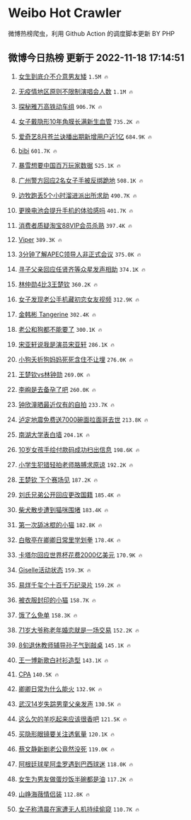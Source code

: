 # Weibo Hot Crawler 



微博热榜爬虫，利用 Github Action 的调度脚本更新 BY PHP 


## 微博今日热榜 更新于 2022-11-18 17:14:51 
1. [女生到底介不介意男友矮](https://s.weibo.com/weibo?q=%23%E5%A5%B3%E7%94%9F%E5%88%B0%E5%BA%95%E4%BB%8B%E4%B8%8D%E4%BB%8B%E6%84%8F%E7%94%B7%E5%8F%8B%E7%9F%AE%23&t=31&band_rank=1&Refer=top) `1.5M 🔥` 

1. [无疫情地区原则不限制演唱会人数](https://s.weibo.com/weibo?q=%23%E6%97%A0%E7%96%AB%E6%83%85%E5%9C%B0%E5%8C%BA%E5%8E%9F%E5%88%99%E4%B8%8D%E9%99%90%E5%88%B6%E6%BC%94%E5%94%B1%E4%BC%9A%E4%BA%BA%E6%95%B0%23&t=31&band_rank=2&Refer=top) `1.1M 🔥` 

1. [探秘雅万高铁动车组](https://s.weibo.com/weibo?q=%23%E6%8E%A2%E7%A7%98%E9%9B%85%E4%B8%87%E9%AB%98%E9%93%81%E5%8A%A8%E8%BD%A6%E7%BB%84%23&t=31&band_rank=3&Refer=top) `906.7K 🔥` 

1. [女子戴隐形10年角膜长满新生血管](https://s.weibo.com/weibo?q=%23%E5%A5%B3%E5%AD%90%E6%88%B4%E9%9A%90%E5%BD%A210%E5%B9%B4%E8%A7%92%E8%86%9C%E9%95%BF%E6%BB%A1%E6%96%B0%E7%94%9F%E8%A1%80%E7%AE%A1%23&t=31&band_rank=4&Refer=top) `735.2K 🔥` 

1. [爱奇艺8月苍兰诀播出期新增用户近1亿](https://s.weibo.com/weibo?q=%23%E7%88%B1%E5%A5%87%E8%89%BA8%E6%9C%88%E8%8B%8D%E5%85%B0%E8%AF%80%E6%92%AD%E5%87%BA%E6%9C%9F%E6%96%B0%E5%A2%9E%E7%94%A8%E6%88%B7%E8%BF%911%E4%BA%BF%23&t=31&band_rank=5&Refer=top) `684.9K 🔥` 

1. [bibi](https://s.weibo.com/weibo?q=bibi&t=31&band_rank=6&Refer=top) `601.7K 🔥` 

1. [暴雪想要中国百万玩家数据](https://s.weibo.com/weibo?q=%23%E6%9A%B4%E9%9B%AA%E6%83%B3%E8%A6%81%E4%B8%AD%E5%9B%BD%E7%99%BE%E4%B8%87%E7%8E%A9%E5%AE%B6%E6%95%B0%E6%8D%AE%23&t=31&band_rank=7&Refer=top) `525.1K 🔥` 

1. [广州警方回应2名女子手被反绑跪地](https://s.weibo.com/weibo?q=%23%E5%B9%BF%E5%B7%9E%E8%AD%A6%E6%96%B9%E5%9B%9E%E5%BA%942%E5%90%8D%E5%A5%B3%E5%AD%90%E6%89%8B%E8%A2%AB%E5%8F%8D%E7%BB%91%E8%B7%AA%E5%9C%B0%23&t=31&band_rank=8&Refer=top) `508.1K 🔥` 

1. [边牧跑丢5个小时溜进派出所求助](https://s.weibo.com/weibo?q=%23%E8%BE%B9%E7%89%A7%E8%B7%91%E4%B8%A25%E4%B8%AA%E5%B0%8F%E6%97%B6%E6%BA%9C%E8%BF%9B%E6%B4%BE%E5%87%BA%E6%89%80%E6%B1%82%E5%8A%A9%23&t=31&band_rank=9&Refer=top) `490.7K 🔥` 

1. [更换电池会提升手机的体验感吗](https://s.weibo.com/weibo?q=%23%E6%9B%B4%E6%8D%A2%E7%94%B5%E6%B1%A0%E4%BC%9A%E6%8F%90%E5%8D%87%E6%89%8B%E6%9C%BA%E7%9A%84%E4%BD%93%E9%AA%8C%E6%84%9F%E5%90%97%23&t=31&band_rank=10&Refer=top) `401.7K 🔥` 

1. [消费者质疑淘宝88VIP会员杀熟](https://s.weibo.com/weibo?q=%23%E6%B6%88%E8%B4%B9%E8%80%85%E8%B4%A8%E7%96%91%E6%B7%98%E5%AE%9D88VIP%E4%BC%9A%E5%91%98%E6%9D%80%E7%86%9F%23&t=31&band_rank=11&Refer=top) `397.4K 🔥` 

1. [Viper](https://s.weibo.com/weibo?q=Viper&t=31&band_rank=12&Refer=top) `389.3K 🔥` 

1. [3分钟了解APEC领导人非正式会议](https://s.weibo.com/weibo?q=%233%E5%88%86%E9%92%9F%E4%BA%86%E8%A7%A3APEC%E9%A2%86%E5%AF%BC%E4%BA%BA%E9%9D%9E%E6%AD%A3%E5%BC%8F%E4%BC%9A%E8%AE%AE%23&t=31&band_rank=13&Refer=top) `375.0K 🔥` 

1. [寻子父亲回应任贤齐等众星发声相助](https://s.weibo.com/weibo?q=%23%E5%AF%BB%E5%AD%90%E7%88%B6%E4%BA%B2%E5%9B%9E%E5%BA%94%E4%BB%BB%E8%B4%A4%E9%BD%90%E7%AD%89%E4%BC%97%E6%98%9F%E5%8F%91%E5%A3%B0%E7%9B%B8%E5%8A%A9%23&t=31&band_rank=14&Refer=top) `374.1K 🔥` 

1. [林仲勋4比3王楚钦](https://s.weibo.com/weibo?q=%23%E6%9E%97%E4%BB%B2%E5%8B%8B4%E6%AF%943%E7%8E%8B%E6%A5%9A%E9%92%A6%23&t=31&band_rank=15&Refer=top) `360.2K 🔥` 

1. [女子发现老公手机藏初恋女友视频](https://s.weibo.com/weibo?q=%23%E5%A5%B3%E5%AD%90%E5%8F%91%E7%8E%B0%E8%80%81%E5%85%AC%E6%89%8B%E6%9C%BA%E8%97%8F%E5%88%9D%E6%81%8B%E5%A5%B3%E5%8F%8B%E8%A7%86%E9%A2%91%23&t=31&band_rank=16&Refer=top) `312.9K 🔥` 

1. [金韩彬 Tangerine](https://s.weibo.com/weibo?q=%E9%87%91%E9%9F%A9%E5%BD%AC%20Tangerine&t=31&band_rank=17&Refer=top) `302.4K 🔥` 

1. [老公和狗都不能要了](https://s.weibo.com/weibo?q=%23%E8%80%81%E5%85%AC%E5%92%8C%E7%8B%97%E9%83%BD%E4%B8%8D%E8%83%BD%E8%A6%81%E4%BA%86%23&t=31&band_rank=18&Refer=top) `300.1K 🔥` 

1. [宋亚轩说我是演员宋亚轩](https://s.weibo.com/weibo?q=%23%E5%AE%8B%E4%BA%9A%E8%BD%A9%E8%AF%B4%E6%88%91%E6%98%AF%E6%BC%94%E5%91%98%E5%AE%8B%E4%BA%9A%E8%BD%A9%23&t=31&band_rank=19&Refer=top) `286.1K 🔥` 

1. [小狗夭折狗妈妈死死含住不让埋](https://s.weibo.com/weibo?q=%23%E5%B0%8F%E7%8B%97%E5%A4%AD%E6%8A%98%E7%8B%97%E5%A6%88%E5%A6%88%E6%AD%BB%E6%AD%BB%E5%90%AB%E4%BD%8F%E4%B8%8D%E8%AE%A9%E5%9F%8B%23&t=31&band_rank=20&Refer=top) `276.0K 🔥` 

1. [王楚钦vs林钟勋](https://s.weibo.com/weibo?q=%23%E7%8E%8B%E6%A5%9A%E9%92%A6vs%E6%9E%97%E9%92%9F%E5%8B%8B%23&t=31&band_rank=21&Refer=top) `269.0K 🔥` 

1. [李峋是去备孕了吧](https://s.weibo.com/weibo?q=%E6%9D%8E%E5%B3%8B%E6%98%AF%E5%8E%BB%E5%A4%87%E5%AD%95%E4%BA%86%E5%90%A7&t=31&band_rank=22&Refer=top) `260.0K 🔥` 

1. [钟欣潼晒最近仅有的自拍](https://s.weibo.com/weibo?q=%23%E9%92%9F%E6%AC%A3%E6%BD%BC%E6%99%92%E6%9C%80%E8%BF%91%E4%BB%85%E6%9C%89%E7%9A%84%E8%87%AA%E6%8B%8D%23&t=31&band_rank=23&Refer=top) `233.7K 🔥` 

1. [泸定地震免费送7000碗面拉面哥去世](https://s.weibo.com/weibo?q=%23%E6%B3%B8%E5%AE%9A%E5%9C%B0%E9%9C%87%E5%85%8D%E8%B4%B9%E9%80%817000%E7%A2%97%E9%9D%A2%E6%8B%89%E9%9D%A2%E5%93%A5%E5%8E%BB%E4%B8%96%23&t=31&band_rank=24&Refer=top) `213.8K 🔥` 

1. [南湖大学表白墙](https://s.weibo.com/weibo?q=%23%E5%8D%97%E6%B9%96%E5%A4%A7%E5%AD%A6%E8%A1%A8%E7%99%BD%E5%A2%99%23&t=31&band_rank=25&Refer=top) `204.1K 🔥` 

1. [10岁女孩手绘付款码成功扫出信息](https://s.weibo.com/weibo?q=%2310%E5%B2%81%E5%A5%B3%E5%AD%A9%E6%89%8B%E7%BB%98%E4%BB%98%E6%AC%BE%E7%A0%81%E6%88%90%E5%8A%9F%E6%89%AB%E5%87%BA%E4%BF%A1%E6%81%AF%23&t=31&band_rank=26&Refer=top) `198.6K 🔥` 

1. [小学生犯错轻拍老师胳膊求原谅](https://s.weibo.com/weibo?q=%23%E5%B0%8F%E5%AD%A6%E7%94%9F%E7%8A%AF%E9%94%99%E8%BD%BB%E6%8B%8D%E8%80%81%E5%B8%88%E8%83%B3%E8%86%8A%E6%B1%82%E5%8E%9F%E8%B0%85%23&t=31&band_rank=27&Refer=top) `192.2K 🔥` 

1. [王楚钦 下个赛场见](https://s.weibo.com/weibo?q=%E7%8E%8B%E6%A5%9A%E9%92%A6%20%E4%B8%8B%E4%B8%AA%E8%B5%9B%E5%9C%BA%E8%A7%81&t=31&band_rank=28&Refer=top) `187.2K 🔥` 

1. [刘氏兄弟公开回应更改国籍](https://s.weibo.com/weibo?q=%23%E5%88%98%E6%B0%8F%E5%85%84%E5%BC%9F%E5%85%AC%E5%BC%80%E5%9B%9E%E5%BA%94%E6%9B%B4%E6%94%B9%E5%9B%BD%E7%B1%8D%23&t=31&band_rank=29&Refer=top) `185.4K 🔥` 

1. [柴犬散步遭到猫咪围堵](https://s.weibo.com/weibo?q=%23%E6%9F%B4%E7%8A%AC%E6%95%A3%E6%AD%A5%E9%81%AD%E5%88%B0%E7%8C%AB%E5%92%AA%E5%9B%B4%E5%A0%B5%23&t=31&band_rank=30&Refer=top) `183.4K 🔥` 

1. [第一次舔冰棍的小猫](https://s.weibo.com/weibo?q=%23%E7%AC%AC%E4%B8%80%E6%AC%A1%E8%88%94%E5%86%B0%E6%A3%8D%E7%9A%84%E5%B0%8F%E7%8C%AB%23&t=31&band_rank=31&Refer=top) `182.8K 🔥` 

1. [白敬亭在卿卿日常里学划拳](https://s.weibo.com/weibo?q=%23%E7%99%BD%E6%95%AC%E4%BA%AD%E5%9C%A8%E5%8D%BF%E5%8D%BF%E6%97%A5%E5%B8%B8%E9%87%8C%E5%AD%A6%E5%88%92%E6%8B%B3%23&t=31&band_rank=32&Refer=top) `178.4K 🔥` 

1. [卡塔尔回应世界杯花费2000亿美元](https://s.weibo.com/weibo?q=%23%E5%8D%A1%E5%A1%94%E5%B0%94%E5%9B%9E%E5%BA%94%E4%B8%96%E7%95%8C%E6%9D%AF%E8%8A%B1%E8%B4%B92000%E4%BA%BF%E7%BE%8E%E5%85%83%23&t=31&band_rank=33&Refer=top) `170.9K 🔥` 

1. [Giselle活动状态](https://s.weibo.com/weibo?q=%23Giselle%E6%B4%BB%E5%8A%A8%E7%8A%B6%E6%80%81%23&t=31&band_rank=34&Refer=top) `159.3K 🔥` 

1. [易烊千玺个十百千万纪录片](https://s.weibo.com/weibo?q=%23%E6%98%93%E7%83%8A%E5%8D%83%E7%8E%BA%E4%B8%AA%E5%8D%81%E7%99%BE%E5%8D%83%E4%B8%87%E7%BA%AA%E5%BD%95%E7%89%87%23&t=31&band_rank=35&Refer=top) `159.2K 🔥` 

1. [被衣服封印的小猫](https://s.weibo.com/weibo?q=%23%E8%A2%AB%E8%A1%A3%E6%9C%8D%E5%B0%81%E5%8D%B0%E7%9A%84%E5%B0%8F%E7%8C%AB%23&t=31&band_rank=36&Refer=top) `158.7K 🔥` 

1. [饿了么免单](https://s.weibo.com/weibo?q=%23%E9%A5%BF%E4%BA%86%E4%B9%88%E5%85%8D%E5%8D%95%23&t=31&band_rank=37&Refer=top) `158.3K 🔥` 

1. [71岁大爷称老年婚恋就是一场交易](https://s.weibo.com/weibo?q=%2371%E5%B2%81%E5%A4%A7%E7%88%B7%E7%A7%B0%E8%80%81%E5%B9%B4%E5%A9%9A%E6%81%8B%E5%B0%B1%E6%98%AF%E4%B8%80%E5%9C%BA%E4%BA%A4%E6%98%93%23&t=31&band_rank=38&Refer=top) `152.2K 🔥` 

1. [8旬退休教师辅导孙子气到敲桌](https://s.weibo.com/weibo?q=%238%E6%97%AC%E9%80%80%E4%BC%91%E6%95%99%E5%B8%88%E8%BE%85%E5%AF%BC%E5%AD%99%E5%AD%90%E6%B0%94%E5%88%B0%E6%95%B2%E6%A1%8C%23&t=31&band_rank=39&Refer=top) `145.1K 🔥` 

1. [王一博新歌白衬衫造型](https://s.weibo.com/weibo?q=%23%E7%8E%8B%E4%B8%80%E5%8D%9A%E6%96%B0%E6%AD%8C%E7%99%BD%E8%A1%AC%E8%A1%AB%E9%80%A0%E5%9E%8B%23&t=31&band_rank=40&Refer=top) `143.1K 🔥` 

1. [CPA](https://s.weibo.com/weibo?q=CPA&t=31&band_rank=41&Refer=top) `140.5K 🔥` 

1. [卿卿日常为什么能火](https://s.weibo.com/weibo?q=%23%E5%8D%BF%E5%8D%BF%E6%97%A5%E5%B8%B8%E4%B8%BA%E4%BB%80%E4%B9%88%E8%83%BD%E7%81%AB%23&t=31&band_rank=42&Refer=top) `132.9K 🔥` 

1. [武汉14岁失踪男童父亲发声](https://s.weibo.com/weibo?q=%23%E6%AD%A6%E6%B1%8914%E5%B2%81%E5%A4%B1%E8%B8%AA%E7%94%B7%E7%AB%A5%E7%88%B6%E4%BA%B2%E5%8F%91%E5%A3%B0%23&t=31&band_rank=43&Refer=top) `130.5K 🔥` 

1. [这么欠的羊吃起来应该很香吧](https://s.weibo.com/weibo?q=%23%E8%BF%99%E4%B9%88%E6%AC%A0%E7%9A%84%E7%BE%8A%E5%90%83%E8%B5%B7%E6%9D%A5%E5%BA%94%E8%AF%A5%E5%BE%88%E9%A6%99%E5%90%A7%23&t=31&band_rank=44&Refer=top) `121.5K 🔥` 

1. [买隐形眼镜要关注透氧量](https://s.weibo.com/weibo?q=%23%E4%B9%B0%E9%9A%90%E5%BD%A2%E7%9C%BC%E9%95%9C%E8%A6%81%E5%85%B3%E6%B3%A8%E9%80%8F%E6%B0%A7%E9%87%8F%23&t=31&band_rank=45&Refer=top) `120.1K 🔥` 

1. [蔡文静新剧老公竟然没死](https://s.weibo.com/weibo?q=%23%E8%94%A1%E6%96%87%E9%9D%99%E6%96%B0%E5%89%A7%E8%80%81%E5%85%AC%E7%AB%9F%E7%84%B6%E6%B2%A1%E6%AD%BB%23&t=31&band_rank=46&Refer=top) `119.0K 🔥` 

1. [阿根廷球星阿圭罗遇到巴西球迷](https://s.weibo.com/weibo?q=%23%E9%98%BF%E6%A0%B9%E5%BB%B7%E7%90%83%E6%98%9F%E9%98%BF%E5%9C%AD%E7%BD%97%E9%81%87%E5%88%B0%E5%B7%B4%E8%A5%BF%E7%90%83%E8%BF%B7%23&t=31&band_rank=47&Refer=top) `118.0K 🔥` 

1. [女生为男友做蛋炒饭半碗都是油](https://s.weibo.com/weibo?q=%23%E5%A5%B3%E7%94%9F%E4%B8%BA%E7%94%B7%E5%8F%8B%E5%81%9A%E8%9B%8B%E7%82%92%E9%A5%AD%E5%8D%8A%E7%A2%97%E9%83%BD%E6%98%AF%E6%B2%B9%23&t=31&band_rank=48&Refer=top) `117.2K 🔥` 

1. [山峥海薇情侣装](https://s.weibo.com/weibo?q=%23%E5%B1%B1%E5%B3%A5%E6%B5%B7%E8%96%87%E6%83%85%E4%BE%A3%E8%A3%85%23&t=31&band_rank=49&Refer=top) `112.8K 🔥` 

1. [女子称清晨在家遭无人机持续偷窥](https://s.weibo.com/weibo?q=%23%E5%A5%B3%E5%AD%90%E7%A7%B0%E6%B8%85%E6%99%A8%E5%9C%A8%E5%AE%B6%E9%81%AD%E6%97%A0%E4%BA%BA%E6%9C%BA%E6%8C%81%E7%BB%AD%E5%81%B7%E7%AA%A5%23&t=31&band_rank=50&Refer=top) `110.7K 🔥` 

